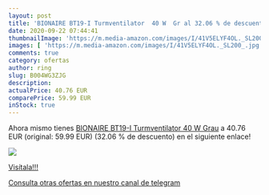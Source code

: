 ```yaml
---
layout: post
title: 'BIONAIRE BT19-I Turmventilator  40 W  Gr al 32.06 % de descuento'
date: 2020-09-22 07:44:41
thumbnailImage: 'https://m.media-amazon.com/images/I/41V5ELYF4OL._SL200_.jpg'
images: [ 'https://m.media-amazon.com/images/I/41V5ELYF4OL._SL200_.jpg' ]
comments: true
category: ofertas
author: ring
slug: B004WG3ZJG
description:
actualPrice: 40.76 EUR
comparePrice: 59.99 EUR
inStock: true
---
```


Ahora mismo tienes [BIONAIRE BT19-I Turmventilator  40 W  Grau](https://www.amazon.com/dp/B004WG3ZJG/?tag=redken08-20) a 40.76 EUR (original: 59.99 EUR) (32.06 %  de descuento) en el siguiente enlace!

[![](https://m.media-amazon.com/images/I/41V5ELYF4OL._SL200_.jpg)](https://www.amazon.com/dp/B004WG3ZJG/?tag=redken08-20)

[Visítala!!!](https://www.amazon.com/dp/B004WG3ZJG/?tag=redken08-20)

[Consulta otras ofertas en nuestro canal de telegram](https://t.me/s/ofertas25)
